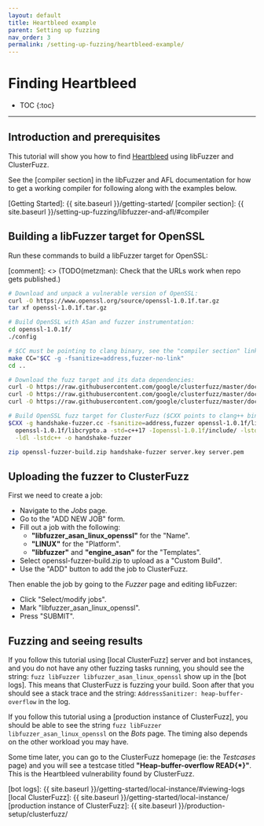 ```yaml
---
layout: default
title: Heartbleed example
parent: Setting up fuzzing
nav_order: 3
permalink: /setting-up-fuzzing/heartbleed-example/
---
```


# Finding Heartbleed

- TOC
{:toc}
---

## Introduction and prerequisites
This tutorial will show you how to find [Heartbleed] using libFuzzer and
ClusterFuzz.

See the [compiler section] in the libFuzzer and AFL documentation for how to get
a working compiler for following along with the examples below.

[Heartbleed]: https://en.wikipedia.org/wiki/Heartbleed
[Getting Started]: {{ site.baseurl }}/getting-started/
[compiler section]: {{ site.baseurl }}/setting-up-fuzzing/libfuzzer-and-afl/#compiler

## Building a libFuzzer target for OpenSSL
Run these commands to build a libFuzzer target for OpenSSL:

[comment]: <> (TODO(metzman): Check that the URLs work when repo gets published.)
```bash
# Download and unpack a vulnerable version of OpenSSL:
curl -O https://www.openssl.org/source/openssl-1.0.1f.tar.gz
tar xf openssl-1.0.1f.tar.gz

# Build OpenSSL with ASan and fuzzer instrumentation:
cd openssl-1.0.1f/
./config

# $CC must be pointing to clang binary, see the "compiler section" link above.
make CC="$CC -g -fsanitize=address,fuzzer-no-link"
cd ..

# Download the fuzz target and its data dependencies:
curl -O https://raw.githubusercontent.com/google/clusterfuzz/master/docs/setting-up-fuzzing/heartbleed/handshake-fuzzer.cc
curl -O https://raw.githubusercontent.com/google/clusterfuzz/master/docs/setting-up-fuzzing/heartbleed/server.key
curl -O https://raw.githubusercontent.com/google/clusterfuzz/master/docs/setting-up-fuzzing/heartbleed/server.pem

# Build OpenSSL fuzz target for ClusterFuzz ($CXX points to clang++ binary):
$CXX -g handshake-fuzzer.cc -fsanitize=address,fuzzer openssl-1.0.1f/libssl.a \
  openssl-1.0.1f/libcrypto.a -std=c++17 -Iopenssl-1.0.1f/include/ -lstdc++fs   \
  -ldl -lstdc++ -o handshake-fuzzer

zip openssl-fuzzer-build.zip handshake-fuzzer server.key server.pem
```

## Uploading the fuzzer to ClusterFuzz
First we need to create a job:

* Navigate to the *Jobs* page.
* Go to the "ADD NEW JOB" form.
* Fill out a job with the following:
    * **"libfuzzer_asan_linux_openssl"** for the "Name".
    * **"LINUX"** for the "Platform".
    * **"libfuzzer"** and **"engine_asan"** for the "Templates".
* Select openssl-fuzzer-build.zip to upload as a "Custom Build".
* Use the "ADD" button to add the job to ClusterFuzz.

Then enable the job by going to the *Fuzzer* page and editing libFuzzer:
* Click "Select/modify jobs".
* Mark "libfuzzer_asan_linux_openssl".
* Press "SUBMIT".

## Fuzzing and seeing results
If you follow this tutorial using [local ClusterFuzz] server and bot instances,
and you do not have any other fuzzing tasks running, you should see the string:
`fuzz libFuzzer libfuzzer_asan_linux_openssl` show up in the [bot logs]. This
means that ClusterFuzz is fuzzing your build. Soon after that you should see a
stack trace and the string: `AddressSanitizer: heap-buffer-overflow` in the log.

If you follow this tutorial using a [production instance of ClusterFuzz], you
should be able to see the string `fuzz libFuzzer libfuzzer_asan_linux_openssl`
on the *Bots* page. The timing also depends on the other workload you may have.

Some time later, you can go to the ClusterFuzz homepage (ie: the *Testcases*
page) and you will see a testcase titled **"Heap-buffer-overflow READ{\*}"**.
This is the Heartbleed vulnerability found by ClusterFuzz.

[bot logs]: {{ site.baseurl }}/getting-started/local-instance/#viewing-logs
[local ClusterFuzz]: {{ site.baseurl }}/getting-started/local-instance/
[production instance of ClusterFuzz]: {{ site.baseurl }}/production-setup/clusterfuzz/
